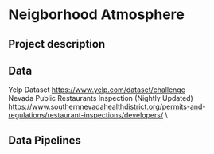 # Neigborhood Atmosphere
## Project description
## Data
Yelp Dataset https://www.yelp.com/dataset/challenge \
Nevada Public Restaurants Inspection (Nightly Updated) https://www.southernnevadahealthdistrict.org/permits-and-regulations/restaurant-inspections/developers/ \
## Data Pipelines
